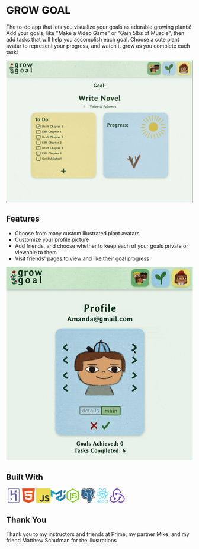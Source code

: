 
# GROW GOAL
The to-do app that lets you visualize your goals as adorable growing plants! Add your goals, like "Make a Video Game" or "Gain 5lbs of Muscle", then add tasks that will help you accomplish each goal. Choose a cute plant avatar to represent your progress, and watch it grow as you complete each task!

<img src="./public/images/icons/growgoalexample.gif" />

## Features

- Choose from many custom illustrated plant avatars
- Customize your profile picture 
- Add friends, and choose whether to keep each of your goals private or viewable to them
- Visit friends' pages to view and like their goal progress

<img src="./public/images/icons/profileexample.gif" />

## Built With

<a href="https://www.heroku.com/"><img src="https://raw.githubusercontent.com/devicons/devicon/master/icons/heroku/heroku-original.svg" height="40px" width="40px" /></a><a href="https://developer.mozilla.org/en-US/docs/Web/HTML"><img src="https://raw.githubusercontent.com/devicons/devicon/master/icons/html5/html5-original.svg" height="40px" width="40px" /></a><a href="https://developer.mozilla.org/en-US/docs/Web/JavaScript"><img src="https://raw.githubusercontent.com/devicons/devicon/master/icons/javascript/javascript-original.svg" height="40px" width="40px" /></a><a href="https://material-ui.com/"><img src="https://raw.githubusercontent.com/devicons/devicon/master/icons/materialui/materialui-original.svg" height="40px" width="40px" /></a><a href="https://nodejs.org/en/"><img src="https://raw.githubusercontent.com/devicons/devicon/master/icons/nodejs/nodejs-original.svg" height="40px" width="40px" /></a><a href="https://www.postgresql.org/"><img src="https://raw.githubusercontent.com/devicons/devicon/master/icons/postgresql/postgresql-original.svg" height="40px" width="40px" /></a><a href="https://reactjs.org/"><img src="https://raw.githubusercontent.com/devicons/devicon/master/icons/react/react-original-wordmark.svg" height="40px" width="40px" /></a><a href="https://redux.js.org/"><img src="https://raw.githubusercontent.com/devicons/devicon/master/icons/redux/redux-original.svg" height="40px" width="40px" /></a>

## Thank You 

Thank you to my instructors and friends at Prime, my partner Mike, and my friend Matthew Schufman for the illustrations